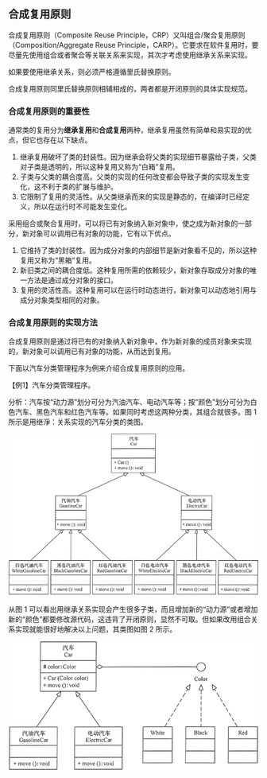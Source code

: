 ## 合成复用原则

合成复用原则（Composite Reuse Principle，CRP）又叫组合/聚合复用原则（Composition/Aggregate Reuse Principle，CARP）。它要求在软件复用时，要尽量先使用组合或者聚合等关联关系来实现，其次才考虑使用继承关系来实现。

如果要使用继承关系，则必须严格遵循里氏替换原则。

合成复用原则同里氏替换原则相辅相成的，两者都是开闭原则的具体实现规范。

### 合成复用原则的重要性

通常类的复用分为**继承复用**和**合成复用**两种，继承复用虽然有简单和易实现的优点，但它也存在以下缺点。

1. 继承复用破坏了类的封装性。因为继承会将父类的实现细节暴露给子类，父类对子类是透明的，所以这种复用又称为“白箱”复用。
2. 子类与父类的耦合度高。父类的实现的任何改变都会导致子类的实现发生变化，这不利于类的扩展与维护。
3. 它限制了复用的灵活性。从父类继承而来的实现是静态的，在编译时已经定义，所以在运行时不可能发生变化。

采用组合或聚合复用时，可以将已有对象纳入新对象中，使之成为新对象的一部分，新对象可以调用已有对象的功能，它有以下优点。

1. 它维持了类的封装性。因为成分对象的内部细节是新对象看不见的，所以这种复用又称为“黑箱”复用。
2. 新旧类之间的耦合度低。这种复用所需的依赖较少，新对象存取成分对象的唯一方法是通过成分对象的接口。
3. 复用的灵活性高。这种复用可以在运行时动态进行，新对象可以动态地引用与成分对象类型相同的对象。

### 合成复用原则的实现方法

合成复用原则是通过将已有的对象纳入新对象中，作为新对象的成员对象来实现的，新对象可以调用已有对象的功能，从而达到复用。

下面以汽车分类管理程序为例来介绍合成复用原则的应用。

【例1】汽车分类管理程序。

分析：汽车按“动力源”划分可分为汽油汽车、电动汽车等；按“颜色”划分可分为白色汽车、黑色汽车和红色汽车等。如果同时考虑这两种分类，其组合就很多。图 1 所示是用继淨：关系实现的汽车分类的类图。

![](../imgs/1902/02193-1Q113160133151.gif)

从图 1 可以看出用继承关系实现会产生很多子类，而且增加新的“动力源”或者增加新的“颜色”都要修改源代码，这违背了开闭原则，显然不可取。但如果改用组合关系实现就能很好地解决以上问题，其类图如图 2 所示。

![](../imgs/1902/20193-1Q11316034X57.gif)


